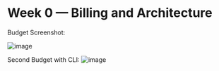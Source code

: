 # Week 0 — Billing and Architecture


Budget Screenshot:

![image](https://user-images.githubusercontent.com/48336937/232346798-2fa8aead-faa7-4c87-8650-96e1752c2d1a.png)

Second Budget with CLI: ![image](https://user-images.githubusercontent.com/48336937/232347525-badcf0e9-cf2d-4f9b-b72e-699c3507c065.png)

